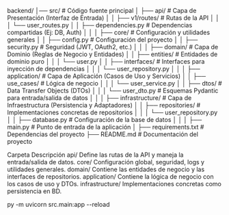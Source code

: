backend/
│── src/                           # Código fuente principal
│   ├── api/                       # Capa de Presentación (Interfaz de Entrada)
│   │   ├── v1/routes/             # Rutas de la API
│   │   │   └── user_routes.py
│   │   ├── dependencies.py        # Dependencias compartidas (Ej: DB, Auth)
│   │
│   ├── core/                      # Configuración y utilidades generales
│   │   ├── config.py              # Configuración del proyecto
│   │   ├── security.py            # Seguridad (JWT, OAuth2, etc.)
│   │
│   ├── domain/                    # Capa de Dominio (Reglas de Negocio y Entidades)
│   │   ├── entities/              # Entidades de dominio puro
│   │   │   └── user.py
│   │   ├── interfaces/            # Interfaces para inyección de dependencias
│   │   │   └── user_repository.py
│   │
│   ├── application/               # Capa de Aplicación (Casos de Uso y Servicios)
│   │   ├── use_cases/             # Lógica de negocio
│   │   │   └── user_service.py
│   │   ├── dtos/                  # Data Transfer Objects (DTOs)
│   │   │   └── user_dto.py        # Esquemas Pydantic para entrada/salida de datos
│   │
│   ├── infrastructure/            # Capa de Infraestructura (Persistencia y Adaptadores)
│   │   ├── repositories/          # Implementaciones concretas de repositorios
│   │   │   └── user_repository.py
│   │   ├── database.py            # Configuración de la base de datos
│   │
│   ├── main.py                    # Punto de entrada de la aplicación
│
├── requirements.txt                # Dependencias del proyecto
├── README.md                       # Documentación del proyecto


Carpeta	Descripción
api/	Define las rutas de la API y maneja la entrada/salida de datos.
core/	Configuración global, seguridad, logs y utilidades generales.
domain/	Contiene las entidades de negocio y las interfaces de repositorios.
application/	Contiene la lógica de negocio con los casos de uso y DTOs.
infrastructure/	Implementaciones concretas como persistencia en BD.

py -m uvicorn src.main:app --reload
